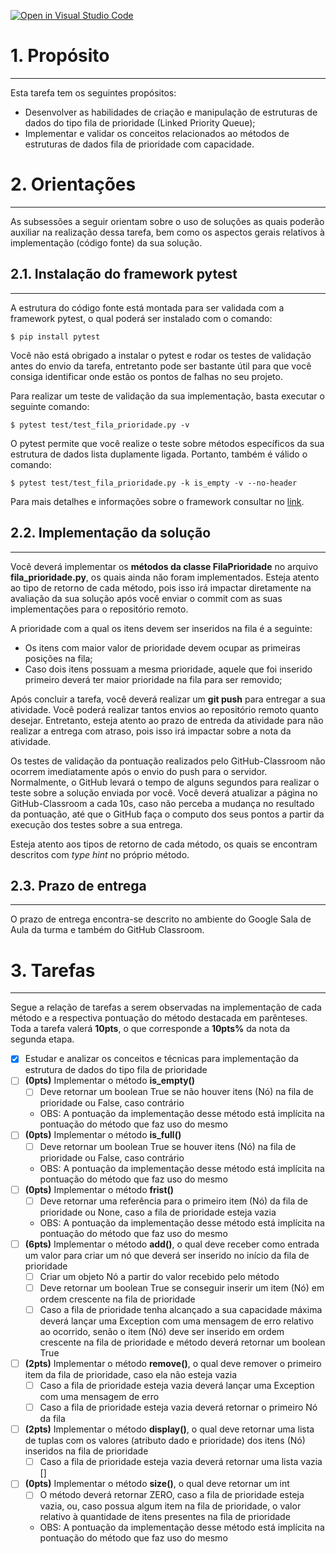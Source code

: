 [![Open in Visual Studio Code](https://classroom.github.com/assets/open-in-vscode-718a45dd9cf7e7f842a935f5ebbe5719a5e09af4491e668f4dbf3b35d5cca122.svg)](https://classroom.github.com/online_ide?assignment_repo_id=11470236&assignment_repo_type=AssignmentRepo)
# 1. Propósito
---
Esta tarefa tem os seguintes propósitos:
- Desenvolver as habilidades de criação e manipulação de estruturas de dados do tipo fila de prioridade (Linked Priority Queue);
- Implementar e validar os conceitos relacionados ao métodos de estruturas de dados fila de prioridade com capacidade.

# 2. Orientações
---

As subsessões a seguir orientam sobre o uso de soluções as quais poderão auxiliar na realização dessa tarefa, bem como os aspectos gerais relativos à implementação (código fonte) da sua solução.

## 2.1. Instalação do framework pytest
---
A estrutura do código fonte está montada para ser validada com a framework pytest, o qual poderá ser instalado com o comando:

```console
$ pip install pytest
```

Você não está obrigado a instalar o pytest e rodar os testes de validação antes do envio da tarefa, entretanto pode ser bastante útil para que você consiga identificar onde estão os pontos de falhas no seu projeto.

Para realizar um teste de validação da sua implementação, basta executar o seguinte comando:

```console
$ pytest test/test_fila_prioridade.py -v
```

O pytest permite que você realize o teste sobre métodos específicos da sua estrutura de dados lista duplamente ligada. Portanto, também é válido o comando:

```console
$ pytest test/test_fila_prioridade.py -k is_empty -v --no-header
```

Para mais detalhes e informações sobre o framework consultar no [link](https://docs.pytest.org/en/7.3.x/contents.html).

## 2.2. Implementação da solução
---

Você deverá implementar os **métodos da classe FilaPrioridade** no arquivo **fila_prioridade.py**, os quais ainda não foram implementados. Esteja atento ao tipo de retorno de cada método, pois isso irá impactar diretamente na avaliação da sua solução após você enviar o commit com as suas implementações para o repositório remoto.

A prioridade com a qual os itens devem ser inseridos na fila é a seguinte:
- Os itens com maior valor de prioridade devem ocupar as primeiras posições na fila;
- Caso dois itens possuam a mesma prioridade, aquele que foi inserido primeiro deverá ter maior prioridade na fila para ser removido;

Após concluir a tarefa, você deverá realizar um **git push** para entregar a sua atividade. Você poderá realizar tantos envios ao repositório remoto quanto desejar. Entretanto, esteja atento ao prazo de entreda da atividade para não realizar a entrega com atraso, pois isso irá impactar sobre a nota da atividade. 

Os testes de validação da pontuação realizados pelo GitHub-Classroom não ocorrem imediatamente após o envio do push para o servidor. Normalmente, o GitHub levará o tempo de alguns segundos para realizar o teste sobre a solução enviada por você. Você deverá atualizar a página no GitHub-Classroom a cada 10s, caso não perceba a mudança no resultado da pontuação, até que o GitHub faça o computo dos seus pontos a partir da execução dos testes sobre a sua entrega.

Esteja atento aos tipos de retorno de cada método, os quais se encontram descritos com _type hint_ no próprio método.

## 2.3. Prazo de entrega
---

O prazo de entrega encontra-se descrito no ambiente do Google Sala de Aula da turma e também do GitHub Classroom.


# 3. Tarefas
---

Segue a relação de tarefas a serem observadas na implementação de cada método e a respectiva pontuação do método destacada em parênteses. Toda a tarefa valerá **10pts**, o que corresponde a **10pts%** da nota da segunda etapa.

- [x] Estudar e analizar os conceitos e técnicas para implementação da estrutura de dados do tipo fila de prioridade
- [ ] **(0pts)** Implementar o método **is_empty()**
  - [ ] Deve retornar um boolean True se não houver itens (Nó) na fila de prioridade ou False, caso contrário
  - OBS: A pontuação da implementação desse método está implícita na pontuação do método que faz uso do mesmo
- [ ] **(0pts)** Implementar o método **is_full()**
  - [ ] Deve retornar um boolean True se houver itens (Nó) na fila de prioridade ou False, caso contrário
  - OBS: A pontuação da implementação desse método está implícita na pontuação do método que faz uso do mesmo
- [ ] **(0pts)** Implementar o método **frist()**
  - [ ] Deve retornar uma referência para o primeiro item (Nó) da fila de prioridade ou None, caso a fila de prioridade esteja vazia
  - OBS: A pontuação da implementação desse método está implícita na pontuação do método que faz uso do mesmo
- [ ] **(6pts)** Implementar o método **add()**, o qual deve receber como entrada um valor para criar um nó que deverá ser inserido no início da fila de prioridade
  - [ ] Criar um objeto Nó a partir do valor recebido pelo método
  - [ ] Deve retornar um boolean True se conseguir inserir um item (Nó) em ordem crescente na fila de prioridade
  - [ ] Caso a fila de prioridade tenha alcançado a sua capacidade máxima deverá lançar uma Exception com uma mensagem de erro relativo ao ocorrido, senão o item (Nó) deve ser inserido em ordem crescente na fila de prioridade e método deverá retornar um boolean True
- [ ] **(2pts)** Implementar o método **remove()**, o qual deve remover o primeiro item da fila de prioridade, caso ela não esteja vazia 
  - [ ] Caso a fila de prioridade esteja vazia deverá lançar uma Exception com uma mensagem de erro
  - [ ] Caso a fila de prioridade esteja vazia deverá retornar o primeiro Nó da fila
- [ ] **(2pts)** Implementar o método **display()**, o qual deve retornar uma lista de tuplas com os valores (atributo dado e prioridade) dos itens (Nó) inseridos na fila de prioridade
  - [ ] Caso a fila de prioridade esteja vazia deverá retornar uma lista vazia []
- [ ] **(0pts)** Implementar o método **size()**, o qual deve retornar um int
  - [ ] O método deverá retornar ZERO, caso a fila de prioridade esteja vazia, ou, caso possua algum item na fila de prioridade, o valor relativo à quantidade de itens presentes na fila de prioridade
  - OBS: A pontuação da implementação desse método está implícita na pontuação do método que faz uso do mesmo